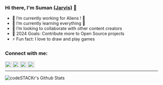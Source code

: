 ### Hi there, I'm Suman [(Jarvis)][facebook] 👋


- 🔭 I’m currently working for Aliens ! 🤣
- 🌱 I’m currently learning everything 🤣
- 👯 I’m looking to collaborate with other content creators
- 🥅 2024 Goals: Contribute more to Open Source projects
- ⚡ Fun fact: I love to draw and play games

### Connect with me:


[<img align="left" alt="deysuman | Twitter" width="22px" src="https://cdn.jsdelivr.net/npm/simple-icons@v3/icons/twitter.svg" />][twitter]
[<img align="left" alt="deysuman | LinkedIn" width="22px" src="https://cdn.jsdelivr.net/npm/simple-icons@v3/icons/linkedin.svg" />][linkedin]
[<img align="left" alt="deysuman | LinkedIn" width="22px" src="https://cdn.jsdelivr.net/npm/simple-icons@v3/icons/facebook.svg" />][facebook]
[<img align="left" alt="deysuman | Instagram" width="22px" src="https://cdn.jsdelivr.net/npm/simple-icons@v3/icons/instagram.svg" />][instagram]


<br />

---


<img align="left" alt="codeSTACKr's Github Stats" src="https://github-readme-stats.vercel.app/api?username=deysuman&show_icons=true&hide_border=true" />


[twitter]: https://twitter.com/JarvesDey
[instagram]: https://instagram.com/JarvesDey
[facebook]: https://facebook.com/mr.jarves
[linkedin]: https://linkedin.com/in/deysuman
